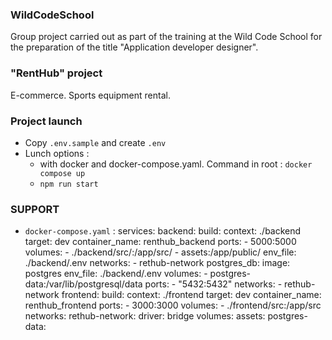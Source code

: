 ### WildCodeSchool

Group project carried out as part of the training at the Wild Code School for the preparation of the title "Application developer designer".

### "RentHub" project

E-commerce. Sports equipment rental.

### Project launch

- Copy `.env.sample` and create `.env`
- Lunch options : 
  * with docker and docker-compose.yaml. Command in root : `docker compose up`
  * `npm run start`

### SUPPORT
  - `docker-compose.yaml` : 
      services:
        backend:
          build:
            context: ./backend
            target: dev
          container_name: renthub_backend
          ports:
            - 5000:5000
          volumes:
            - ./backend/src/:/app/src/
            - assets:/app/public/
          env_file: ./backend/.env
          networks:
            - rethub-network
        postgres_db:
          image: postgres
          env_file: ./backend/.env
          volumes:
            - postgres-data:/var/lib/postgresql/data
          ports:
            - "5432:5432"
          networks:
            - rethub-network
        frontend:
          build:
            context: ./frontend
            target: dev
          container_name: renthub_frontend
          ports:
            - 3000:3000
          volumes:
            - ./frontend/src:/app/src
        networks:
          rethub-network:
            driver: bridge
      volumes:
        assets:
        postgres-data: